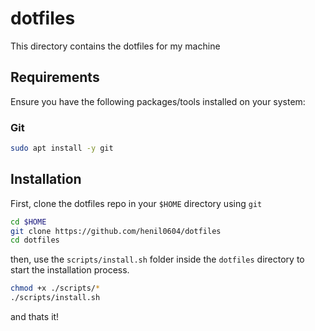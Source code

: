 # dotfiles

This directory contains the dotfiles for my machine

## Requirements

Ensure you have the following packages/tools installed on your system:

### Git

```bash
sudo apt install -y git
```

## Installation

First, clone the dotfiles repo in your `$HOME` directory using `git`

```bash
cd $HOME
git clone https://github.com/henil0604/dotfiles
cd dotfiles
```

then, use the `scripts/install.sh` folder inside the `dotfiles` directory to start the installation process.

```bash
chmod +x ./scripts/*
./scripts/install.sh
```

and thats it!
